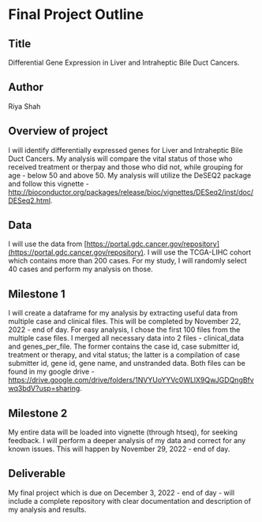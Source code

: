 # Final Project Outline

## Title
Differential Gene Expression in Liver and Intraheptic Bile Duct Cancers. 

## Author
Riya Shah

## Overview of project
I will identify differentially expressed genes for Liver and Intraheptic Bile Duct Cancers. My analysis will compare the vital status of those who received treatment or therpay and those who did not, while grouping for age - below 50 and above 50. 
My analysis will utilize the DeSEQ2 package and follow this vignette - http://bioconductor.org/packages/release/bioc/vignettes/DESeq2/inst/doc/DESeq2.html.

## Data
I will use the data from [https://portal.gdc.cancer.gov/repository](https://portal.gdc.cancer.gov/repository). I will use the TCGA-LIHC cohort which contains more than 200 cases. For my study, I will randomly select 40 cases and perform my analysis on those. 

## Milestone 1
I will create a dataframe for my analysis by extracting useful data from multiple case and clinical files. This will be completed by November 22, 2022 - end of day. 
For easy analysis, I chose the first 100 files from the multiple case files. I merged all necessary data into 2 files - clinical_data and genes_per_file. The former contains the case id, case submitter id, treatment or therapy, and vital status; the latter is a compilation of case submitter id, gene id, gene name, and unstranded data. Both files can be found in my google drive - https://drive.google.com/drive/folders/1NVYUoYYVc0WLlX9QwJGDQngBfvwq3bdV?usp=sharing. 

## Milestone 2
My entire data will be loaded into vignette (through htseq), for seeking feedback. I will perform a deeper analysis of my data and correct for any known issues. This will happen by November 29, 2022 - end of day.

## Deliverable
My final project which is due on December 3, 2022 - end of day - will include a complete repository with clear documentation and description of my analysis and results.

